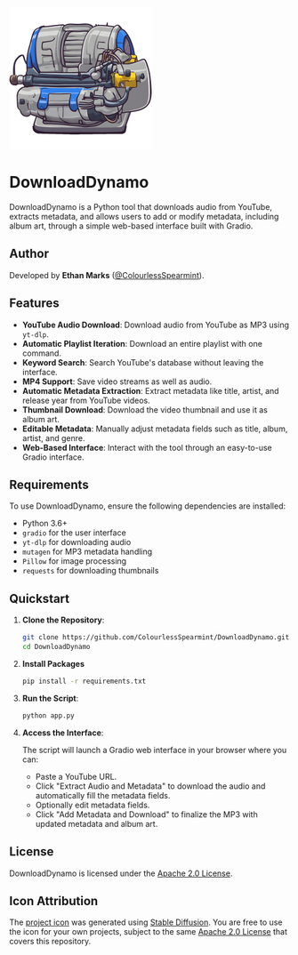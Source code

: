 ![icon](https://raw.githubusercontent.com/ColourlessSpearmint/DownloadDynamo/refs/heads/main/images/icon/icon-256.png)

# DownloadDynamo

DownloadDynamo is a Python tool that downloads audio from YouTube, extracts metadata, and allows users to add or modify metadata, including album art, through a simple web-based interface built with Gradio.

## Author

Developed by **Ethan Marks** ([@ColourlessSpearmint](https://github.com/ColourlessSpearmint)).

## Features
- **YouTube Audio Download**: Download audio from YouTube as MP3 using `yt-dlp`.
- **Automatic Playlist Iteration**: Download an entire playlist with one command.
- **Keyword Search**: Search YouTube's database without leaving the interface.
- **MP4 Support**: Save video streams as well as audio.
- **Automatic Metadata Extraction**: Extract metadata like title, artist, and release year from YouTube videos.
- **Thumbnail Download**: Download the video thumbnail and use it as album art.
- **Editable Metadata**: Manually adjust metadata fields such as title, album, artist, and genre.
- **Web-Based Interface**: Interact with the tool through an easy-to-use Gradio interface.

## Requirements

To use DownloadDynamo, ensure the following dependencies are installed:

- Python 3.6+
- `gradio` for the user interface
- `yt-dlp` for downloading audio
- `mutagen` for MP3 metadata handling
- `Pillow` for image processing
- `requests` for downloading thumbnails

## Quickstart

1. **Clone the Repository**:

    ```bash
    git clone https://github.com/ColourlessSpearmint/DownloadDynamo.git
    cd DownloadDynamo
    ```

1. **Install Packages**

    ```bash
    pip install -r requirements.txt
    ```

3. **Run the Script**:

    ```bash
    python app.py
    ```

4. **Access the Interface**:

   The script will launch a Gradio web interface in your browser where you can:

   - Paste a YouTube URL.
   - Click "Extract Audio and Metadata" to download the audio and automatically fill the metadata fields.
   - Optionally edit metadata fields.
   - Click "Add Metadata and Download" to finalize the MP3 with updated metadata and album art.

## License

DownloadDynamo is licensed under the [Apache 2.0 License](https://www.apache.org/licenses/LICENSE-2.0).

## Icon Attribution

The [project icon](https://raw.githubusercontent.com/ColourlessSpearmint/DownloadDynamo/refs/heads/main/images/icon/icon-1024.png) was generated using [Stable Diffusion](https://stability.ai/). You are free to use the icon for your own projects, subject to the same [Apache 2.0 License](https://www.apache.org/licenses/LICENSE-2.0) that covers this repository.
